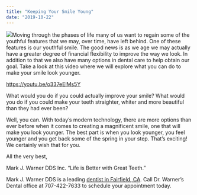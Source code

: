 ```yaml
---
title: "Keeping Your Smile Young"
date: "2019-10-22"
---
```


![](/images/keeping-your-smile-young-1024x682.jpeg)Moving through the phases of life many of us want to regain some of the youthful features that we may, over time, have left behind. One of these features is our youthful smile. The good news is as we age we may actually have a greater degree of financial flexibility to improve the way we look. In addition to that we also have many options in dental care to help obtain our goal. Take a look at this video where we will explore what you can do to make your smile look younger.

https://youtu.be/o337eElMs5Y

What would you do if you could actually improve your smile? What would you do if you could make your teeth straighter, whiter and more beautiful than they had ever been?

Well, you can. With today’s modern technology, there are more options than ever before when it comes to creating a magnificent smile, one that will make you look younger. The best part is when you look younger, you feel younger and you get back some of the spring in your step. That’s exciting! We certainly wish that for you.

All the very best,

Mark J. Warner DDS Inc. “Life is Better with Great Teeth.”

Mark J. Warner DDS is a leading [dentist in Fairfield, CA](https://www.dentistfairfieldca.com/fairfield-dentist-near-me-location/). Call Dr. Warner’s Dental office at 707-422-7633 to schedule your appointment today.
